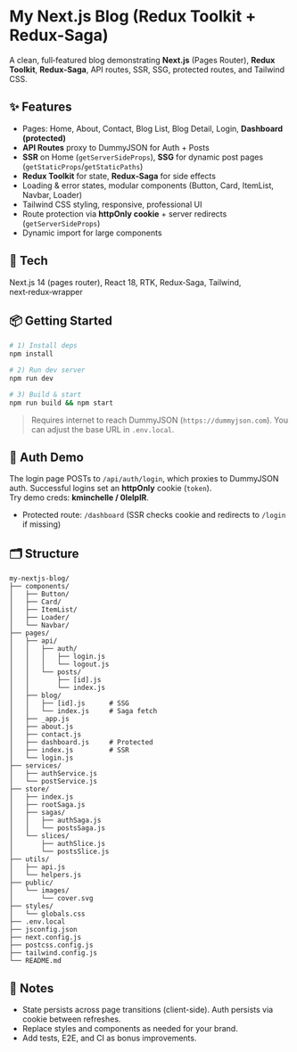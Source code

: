 # My Next.js Blog (Redux Toolkit + Redux-Saga)

A clean, full‑featured blog demonstrating **Next.js** (Pages Router), **Redux Toolkit**, **Redux‑Saga**, API routes, SSR, SSG, protected routes, and Tailwind CSS.

## ✨ Features
- Pages: Home, About, Contact, Blog List, Blog Detail, Login, **Dashboard (protected)**
- **API Routes** proxy to DummyJSON for Auth + Posts
- **SSR** on Home (`getServerSideProps`), **SSG** for dynamic post pages (`getStaticProps`/`getStaticPaths`)
- **Redux Toolkit** for state, **Redux‑Saga** for side effects
- Loading & error states, modular components (Button, Card, ItemList, Navbar, Loader)
- Tailwind CSS styling, responsive, professional UI
- Route protection via **httpOnly cookie** + server redirects (`getServerSideProps`)
- Dynamic import for large components

## 🧰 Tech
Next.js 14 (pages router), React 18, RTK, Redux‑Saga, Tailwind, next‑redux‑wrapper

## 📦 Getting Started
```bash
# 1) Install deps
npm install

# 2) Run dev server
npm run dev

# 3) Build & start
npm run build && npm start
```

> Requires internet to reach DummyJSON (`https://dummyjson.com`). You can adjust the base URL in `.env.local`.

## 🔐 Auth Demo
The login page POSTs to `/api/auth/login`, which proxies to DummyJSON auth. Successful logins set an **httpOnly** cookie (`token`).  
Try demo creds: **kminchelle / 0lelplR**.

- Protected route: `/dashboard` (SSR checks cookie and redirects to `/login` if missing)

## 🗂 Structure
```
my-nextjs-blog/
├── components/
│   ├── Button/
│   ├── Card/
│   ├── ItemList/
│   ├── Loader/
│   └── Navbar/
├── pages/
│   ├── api/
│   │   ├── auth/
│   │   │   ├── login.js
│   │   │   └── logout.js
│   │   └── posts/
│   │       ├── [id].js
│   │       └── index.js
│   ├── blog/
│   │   ├── [id].js      # SSG
│   │   └── index.js     # Saga fetch
│   ├── _app.js
│   ├── about.js
│   ├── contact.js
│   ├── dashboard.js     # Protected
│   ├── index.js         # SSR
│   └── login.js
├── services/
│   ├── authService.js
│   └── postService.js
├── store/
│   ├── index.js
│   ├── rootSaga.js
│   ├── sagas/
│   │   ├── authSaga.js
│   │   └── postsSaga.js
│   └── slices/
│       ├── authSlice.js
│       └── postsSlice.js
├── utils/
│   ├── api.js
│   └── helpers.js
├── public/
│   └── images/
│       └── cover.svg
├── styles/
│   └── globals.css
├── .env.local
├── jsconfig.json
├── next.config.js
├── postcss.config.js
├── tailwind.config.js
└── README.md
```

## 🧪 Notes
- State persists across page transitions (client-side). Auth persists via cookie between refreshes.
- Replace styles and components as needed for your brand.
- Add tests, E2E, and CI as bonus improvements.
